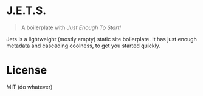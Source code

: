 # J.E.T.S.
> A boilerplate with *Just Enough To Start!*

Jets is a lightweight (mostly empty) static site boilerplate. It has just enough metadata and cascading coolness, to get you started quickly.

# License
MIT (do whatever)
